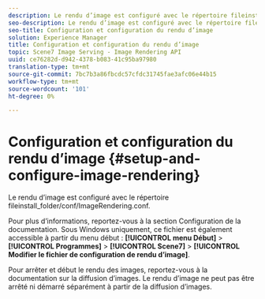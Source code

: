```yaml
---
description: Le rendu d’image est configuré avec le répertoire fileinstall_folder/conf/ImageRendering.conf.
seo-description: Le rendu d’image est configuré avec le répertoire fileinstall_folder/conf/ImageRendering.conf.
seo-title: Configuration et configuration du rendu d’image
solution: Experience Manager
title: Configuration et configuration du rendu d’image
topic: Scene7 Image Serving - Image Rendering API
uuid: ce76282d-d942-4378-b083-41c95ba97980
translation-type: tm+mt
source-git-commit: 7bc7b3a86fbcdc57cfdc31745fae3afc06e44b15
workflow-type: tm+mt
source-wordcount: '101'
ht-degree: 0%

---
```



# Configuration et configuration du rendu d’image {#setup-and-configure-image-rendering}

Le rendu d’image est configuré avec le répertoire fileinstall_folder/conf/ImageRendering.conf.

Pour plus d’informations, reportez-vous à la section Configuration de la documentation. Sous Windows uniquement, ce fichier est également accessible à partir du menu début : **[!UICONTROL menu Début]** > **[!UICONTROL Programmes]** > **[!UICONTROL Scene7]** > **[!UICONTROL Modifier le fichier de configuration de rendu d’image]**.

Pour arrêter et début le rendu des images, reportez-vous à la documentation sur la diffusion d’images. Le rendu d’image ne peut pas être arrêté ni démarré séparément à partir de la diffusion d’images.
